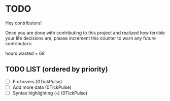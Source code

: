 # TODO

Hey contributors!

Once you are done with contributing to this project and realized how terrible your life decisions are, please increment this counter to warn any future contributors:

hours wasted = 68

## TODO LIST (ordered by priority)

* [ ] Fix hovers (0TickPulse)
* [ ] Add more data (0TickPulse)
* [ ] Syntax highlighting (💀) (0TickPulse)
